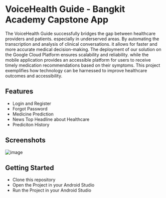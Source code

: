 # VoiceHealth Guide - Bangkit Academy Capstone App
The VoiceHealth Guide successfully bridges the gap between healthcare providers and patients. especially in underserved areas. By automating the transcription and analysis of clinical conversations. it allows for faster and more accurate medical decision-making. The deployment of our solution on the Google Cloud Platform ensures scalability and reliability. while the mobile application provides an accessible platform for users to receive timely medication recommendations based on their symptoms. This project exemplifies how technology can be harnessed to improve healthcare outcomes and accessibility. 

## Features 
- Login and Register
- Forgot Password
- Medicine Prediction
- News Top Headline about Healthcare
- Prediciton History 

## Screenshots
![image](https://github.com/aloybm/VoiceHealth-Guide/assets/100351038/c466f249-17e0-4ae7-be82-dc6ced8d1e93)

## Getting Started 
- Clone this repository
- Open the Project in your Android Studio
- Run the Project in your Android Studio
